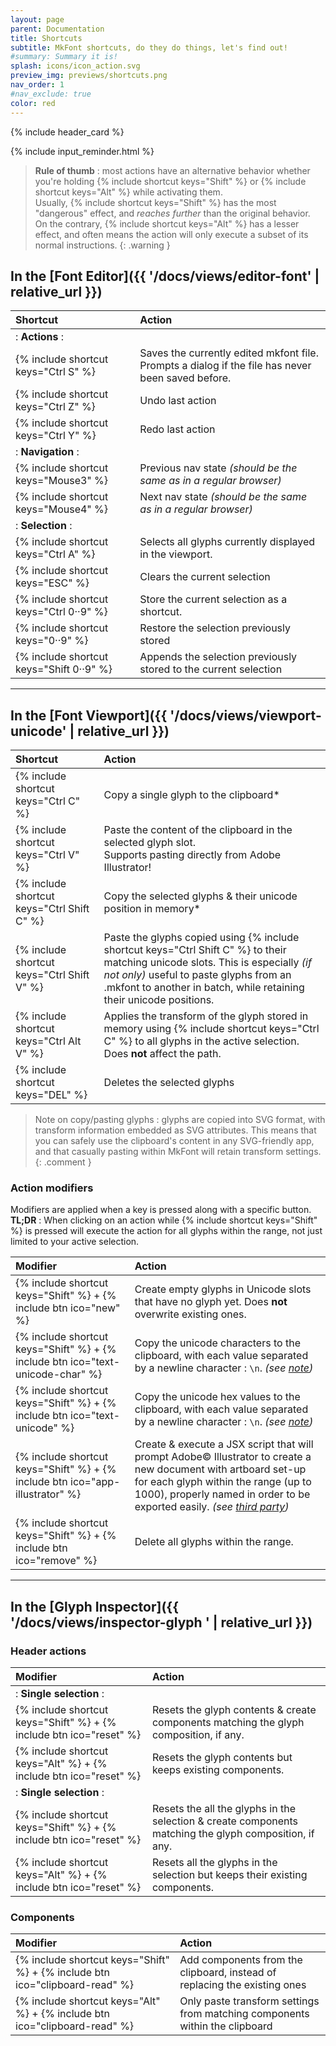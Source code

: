 ```yaml
---
layout: page
parent: Documentation
title: Shortcuts
subtitle: MkFont shortcuts, do they do things, let's find out!
#summary: Summary it is!
splash: icons/icon_action.svg
preview_img: previews/shortcuts.png
nav_order: 1
#nav_exclude: true
color: red
---
```


{% include header_card %}

{% include input_reminder.html %}

>**Rule of thumb** : most actions have an alternative behavior whether you're holding {% include shortcut keys="Shift" %} or {% include shortcut keys="Alt" %} while activating them.  
>Usually, {% include shortcut keys="Shift" %} has the most "dangerous" effect, and *reaches further* than the original behavior.  
>On the contrary, {% include shortcut keys="Alt" %} has a lesser effect, and often means the action will only execute a subset of its normal instructions.
{: .warning }

## In the [Font Editor]({{ '/docs/views/editor-font' | relative_url }})

| Shortcut       | Action          |
|:-------------|:------------------|
|: **Actions** :||
| {% include shortcut keys="Ctrl S" %}           | Saves the currently edited mkfont file. Prompts a dialog if the file has never been saved before. |
| {% include shortcut keys="Ctrl Z" %}           | Undo last action |
| {% include shortcut keys="Ctrl Y" %}           | Redo last action |
|: **Navigation** :||
| {% include shortcut keys="Mouse3" %}           | Previous nav state *(should be the same as in a regular browser)* |
| {% include shortcut keys="Mouse4" %}           | Next nav state *(should be the same as in a regular browser)* |
|: **Selection** :||
| {% include shortcut keys="Ctrl A" %}           | Selects all glyphs currently displayed in the viewport. |
| {% include shortcut keys="ESC" %}           | Clears the current selection |
| {% include shortcut keys="Ctrl 0··9" %}           | Store the current selection as a shortcut. |
| {% include shortcut keys="0··9" %}           | Restore the selection previously stored |
| {% include shortcut keys="Shift 0··9" %}           | Appends the selection previously stored to the current selection |

---

## In the [Font Viewport]({{ '/docs/views/viewport-unicode' | relative_url }})

| Shortcut       | Action          |
|:-------------|:------------------|
| {% include shortcut keys="Ctrl C" %}           | Copy a single glyph to the clipboard* |
| {% include shortcut keys="Ctrl V" %}           | Paste the content of the clipboard in the selected glyph slot.<br>Supports pasting directly from Adobe Illustrator! |
| {% include shortcut keys="Ctrl Shift C" %}           | Copy the selected glyphs & their unicode position in memory* |
| {% include shortcut keys="Ctrl Shift V" %}           | Paste the glyphs copied using {% include shortcut keys="Ctrl Shift C" %} to their matching unicode slots. This is especially *(if not only)* useful to paste glyphs from an .mkfont to another in batch, while retaining their unicode positions. |
| {% include shortcut keys="Ctrl Alt V" %}           | Applies the transform of the glyph stored in memory using {% include shortcut keys="Ctrl C" %} to all glyphs in the active selection. Does **not** affect the path. |
| {% include shortcut keys="DEL" %}           | Deletes the selected glyphs |

>Note on copy/pasting glyphs : glyphs are copied into SVG format, with transform information embedded as SVG attributes. This means that you can safely use the clipboard's content in any SVG-friendly app, and that casually pasting within MkFont will retain transform settings.
{: .comment }

### Action modifiers

Modifiers are applied when a key is pressed along with a specific button.  
**TL;DR** : When clicking on an action while {% include shortcut keys="Shift" %} is pressed will execute the action for all glyphs within the range, not just limited to your active selection.

| Modifier       | Action          |
|:-------------|:------------------|
| {% include shortcut keys="Shift" %} + {% include btn ico="new" %}  | Create empty glyphs in Unicode slots that have no glyph yet. Does **not** overwrite existing ones. |
| {% include shortcut keys="Shift" %} + {% include btn ico="text-unicode-char" %} | Copy the unicode characters to the clipboard, with each value separated by a newline character : `\n`. *(see [note](#note-on-unicode-lists))* |
| {% include shortcut keys="Shift" %} + {% include btn ico="text-unicode" %} | Copy the unicode hex values to the clipboard, with each value separated by a newline character : `\n`. *(see [note](#note-on-unicode-lists))* |
| {% include shortcut keys="Shift" %} + {% include btn ico="app-illustrator" %} | Create & execute a JSX script that will prompt Adobe© Illustrator to create a new document with artboard set-up for each glyph within the range (up to 1000), properly named in order to be exported easily. *(see [third party](/features/third-party))*  |
| {% include shortcut keys="Shift" %} + {% include btn ico="remove" %} | Delete all glyphs within the range. |

---

## In the [Glyph Inspector]({{ '/docs/views/inspector-glyph ' | relative_url }})

### Header actions

| Modifier       | Action          |
|:-------------|:------------------|
|: **Single selection** :||
| {% include shortcut keys="Shift" %} + {% include btn ico="reset" %} | Resets the glyph contents & create components matching the glyph composition, if any. |
| {% include shortcut keys="Alt" %} + {% include btn ico="reset" %} | Resets the glyph contents but keeps existing components. |
|: **Single selection** :||
| {% include shortcut keys="Shift" %} + {% include btn ico="reset" %} | Resets the all the glyphs in the selection & create components matching the glyph composition, if any. |
| {% include shortcut keys="Alt" %} + {% include btn ico="reset" %} | Resets all the glyphs in the selection but keeps their existing components. |

### Components

| Modifier       | Action          |
|:-------------|:------------------|
| {% include shortcut keys="Shift" %} + {% include btn ico="clipboard-read" %} | Add components from the clipboard, instead of replacing the existing ones |
| {% include shortcut keys="Alt" %} + {% include btn ico="clipboard-read" %} | Only paste transform settings from matching components within the clipboard |